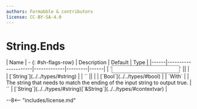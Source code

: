 ```yaml
---
authors: Formabble & contributors
license: CC-BY-SA-4.0
---
```



# String.Ends

<div class="sh-parameters" markdown="1">
| Name | - {: #sh-flags-row} | Description | Default | Type |
|------|---------------------|-------------|---------|------|
| `<input>` || | | [`String`](../../types/#string) |
| `<output>` || | | [`Bool`](../../types/#bool) |
| `With` |  | The string that needs to match the ending of the input string to output true. | `` | [`String`](../../types/#string)[`&String`](../../types/#contextvar) |

</div>



--8<-- "includes/license.md"

